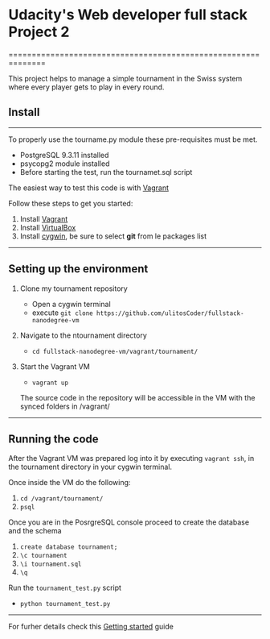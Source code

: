 
# Udacity's Web developer full stack Project 2
==============================================================

This project helps to manage a simple tournament in the Swiss system
where every  player gets to play in every round. 

## Install
------------

To properly use the tourname.py module these pre-requisites must be met.
* PostgreSQL 9.3.11 installed
* psycopg2 module installed
* Before starting the test, run the tournamet.sql script

The easiest way to test this code is with [Vagrant](https://www.vagrantup.com/)

Follow these steps to get you started:

1. Install [Vagrant](https://www.vagrantup.com/)
2. Install [VirtualBox](https://www.virtualbox.org/)
3. Install [cygwin](https://www.cygwin.com/), be sure to select **git** from le packages list 

---------------

## Setting up the environment
1. Clone my tournament repository 
    * Open a cygwin terminal
    * execute `git clone https://github.com/ulitosCoder/fullstack-nanodegree-vm`
2. Navigate to the ntournament directory
    * `cd fullstack-nanodegree-vm/vagrant/tournament/`
3. Start the Vagrant VM
    * `vagrant up`

   The source code in the repository will be accessible in the VM with the synced folders in /vagrant/
-------------------

## Running the code

After the Vagrant VM was prepared log into it by executing `vagrant ssh`, in the tournament directory in your cygwin terminal.

Once inside the VM do the following:
1. `cd /vagrant/tournament/`
2. `psql`

Once you are in the PosrgreSQL console proceed to create the database and the schema
1. `create database tournament;`
2. `\c tournament`
3. `\i tournament.sql`
4. `\q`

Run the `tournament_test.py` script
* `python tournament_test.py`

------------------------
For furher details check this [Getting started](https://docs.google.com/document/d/16IgOm4XprTaKxAa8w02y028oBECOoB1EI1ReddADEeY/pub?embedded=true) guide





